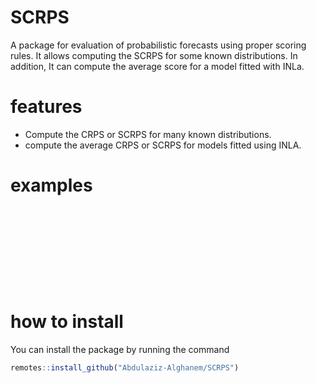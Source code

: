 # SCRPS

A package for evaluation of probabilistic forecasts using proper scoring rules. It allows computing the SCRPS for some known distributions. In addition, It can compute the average score for a model fitted with INLa.



# features 

* Compute the CRPS or SCRPS for many known distributions.
* compute the average CRPS or SCRPS for models fitted using INLA.


# examples 

```










```

# how to install 

You can install the package by running the command 
```r
remotes::install_github("Abdulaziz-Alghanem/SCRPS")

```




